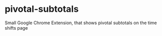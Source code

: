 pivotal-subtotals
=================

Small Google Chrome Extension, that shows pivotal subtotals on the time shifts page
